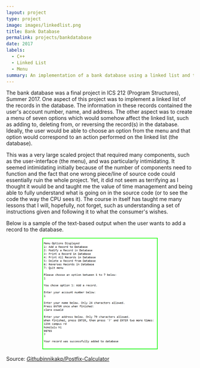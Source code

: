 ```yaml
---
layout: project
type: project
image: images/linkedlist.png
title: Bank Database
permalink: projects/bankdatabase
date: 2017
labels:
  - C++
  - Linked List
  - Menu
summary: An implementation of a bank database using a linked list and text-based user interface menu in C++ developed in ICS 212.
---
```


The bank database was a final project in ICS 212 (Program Structures), Summer 2017. One aspect of this project was to implement a linked list of the records in the database. The information in these records contained the user's account number, name, and address. The other aspect was to create a menu of seven options which would somehow affect the linked list, such as adding to, deleting from, or reversing the record(s) in the database. Ideally, the user would be able to choose an option from the menu and that option would correspond to an action performed on the linked list (the database). 

This was a very large scaled project that required many components, such as the user-interface (the menu), and was particularly intimidating. It seemed intimidating initially because of the number of components need to function and the fact that one wrong piece/line of source code could essentially ruin the whole project. Yet, it did not seem as terrifying as I thought it would be and taught me the value of time management and being able to fully understand what is going on in the source code (or to see the code the way the CPU sees it). The course in itself has taught me many lessons that I will, hopefully, not forget, such as understanding a set of instructions given and following it to what the consumer's wishes. 

Below is a sample of the text-based output when the user wants to add a record to the database. 

<p align="center">
  <img height="300" src="../images/bankdatabaseoutput.PNG"> 
</p>
 
Source: <a href="https://github.com/innikakp/Postfix-Calculator"><i class="large github icon">Github</i>innikakp/Postfix-Calculator</a>
